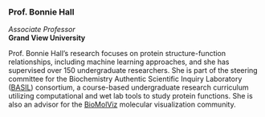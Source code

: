 ### Prof. Bonnie Hall

*Associate Professor*  
**Grand View University**  

Prof. Bonnie Hall’s research focuses on protein structure-function relationships, including machine learning approaches, and she has supervised over 150 undergraduate researchers. 
She is part of the steering committee for the Biochemistry Authentic Scientific Inquiry Laboratory ([BASIL](https://www.basilbiochem.org/)) consortium, a course-based undergraduate research curriculum utilizing computational and wet lab tools to study protein functions. 
She is also an advisor for the [BioMolViz](https://biomolviz.org/) molecular visualization community.